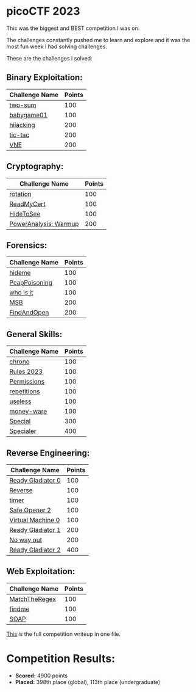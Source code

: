 # picoCTF 2023

This was the biggest and BEST competition I was on.

The challenges constantly pushed me to learn and explore and it was the most fun week I had solving challenges.

These are the challenges I solved:

## Binary Exploitation:

| Challenge Name          | Points
| --------------          | ------
| [two-sum](https://github.com/LeonGurin/picoCTF-2023/tree/main/Binary%20Exploitation/two-sum) | 100
| [babygame01](https://github.com/LeonGurin/picoCTF-2023/tree/main/Binary%20Exploitation/babygame01) | 100
| [hijacking](https://github.com/LeonGurin/picoCTF-2023/tree/main/Binary%20Exploitation/hijacking) | 200
| [tic-tac](https://github.com/LeonGurin/picoCTF-2023/tree/main/Binary%20Exploitation/tic-tac) | 200
| [VNE](https://github.com/LeonGurin/picoCTF-2023/tree/main/Binary%20Exploitation/VNE) | 200


## Cryptography:

| Challenge Name          | Points
| --------------          | ------
| [rotation](https://github.com/LeonGurin/picoCTF-2023/tree/main/Cryptography/rotation) | 100
| [ReadMyCert](https://github.com/LeonGurin/picoCTF-2023/tree/main/Cryptography/ReadMyCert) | 100
| [HideToSee](https://github.com/LeonGurin/picoCTF-2023/tree/main/Cryptography/HideToSee) | 100
| [PowerAnalysis: Warmup](https://github.com/LeonGurin/picoCTF-2023/tree/main/Cryptography/PowerAnalysis:%20Warmup) | 200


## Forensics:

| Challenge Name          | Points
| --------------          | ------
| [hideme](https://github.com/LeonGurin/picoCTF-2023/tree/main/Forensics/hideme) | 100
| [PcapPoisoning](https://github.com/LeonGurin/picoCTF-2023/tree/main/Forensics/PcapPoisoning) | 100
| [who is it](https://github.com/LeonGurin/picoCTF-2023/tree/main/Forensics/who%20is%20it) | 100
| [MSB](https://github.com/LeonGurin/picoCTF-2023/tree/main/Forensics/MSB) | 200
| [FindAndOpen](https://github.com/LeonGurin/picoCTF-2023/tree/main/Forensics/FindAndOpen) | 200


## General Skills:

| Challenge Name          | Points
| --------------          | ------
| [chrono](https://github.com/LeonGurin/picoCTF-2023/tree/main/General%20Skills/chrono) | 100
| [Rules 2023](https://github.com/LeonGurin/picoCTF-2023/tree/main/General%20Skills/Rules%202023) | 100
| [Permissions](https://github.com/LeonGurin/picoCTF-2023/tree/main/General%20Skills/Permissions) | 100
| [repetitions](https://github.com/LeonGurin/picoCTF-2023/tree/main/General%20Skills/repetitions) | 100
| [useless](https://github.com/LeonGurin/picoCTF-2023/tree/main/General%20Skills/useless) | 100
| [money-ware](https://github.com/LeonGurin/picoCTF-2023/tree/main/General%20Skills/money-ware) | 100
| [Special](https://github.com/LeonGurin/picoCTF-2023/tree/main/General%20Skills/Special) | 300
| [Specialer](https://github.com/LeonGurin/picoCTF-2023/tree/main/General%20Skills/Specialer) | 400


## Reverse Engineering:

| Challenge Name          | Points
| --------------          | ------
| [Ready Gladiator 0](https://github.com/LeonGurin/picoCTF-2023/tree/main/Reverse%20Engineering/Ready%20Gladiator%200) | 100
| [Reverse](https://github.com/LeonGurin/picoCTF-2023/tree/main/Reverse%20Engineering/Reverse) | 100
| [timer](https://github.com/LeonGurin/picoCTF-2023/tree/main/Reverse%20Engineering/timer) | 100
| [Safe Opener 2](https://github.com/LeonGurin/picoCTF-2023/tree/main/Reverse%20Engineering/Safe%20Opener%202) | 100
| [Virtual Machine 0](https://github.com/LeonGurin/picoCTF-2023/tree/main/Reverse%20Engineering/Virtual%20Machine%200) | 100
| [Ready Gladiator 1](https://github.com/LeonGurin/picoCTF-2023/tree/main/Reverse%20Engineering/Ready%20Gladiator%201) | 200
| [No way out](https://github.com/LeonGurin/picoCTF-2023/tree/main/Reverse%20Engineering/No%20way%20out) | 200
| [Ready Gladiator 2](https://github.com/LeonGurin/picoCTF-2023/tree/main/Reverse%20Engineering/Ready%20Gladiator%202) | 400


## Web Exploitation:

| Challenge Name          | Points
| --------------          | ------
| [MatchTheRegex](https://github.com/LeonGurin/picoCTF-2023/tree/main/Web%20Exploitation/MatchTheRegex) | 100
| [findme](https://github.com/LeonGurin/picoCTF-2023/tree/main/Web%20Exploitation/findme) | 100
| [SOAP](https://github.com/LeonGurin/picoCTF-2023/tree/main/Web%20Exploitation/SOAP) | 100

[This](https://github.com/LeonGurin/picoCTF-2023/tree/main/FullCompWriteup) is the full competition writeup in one file. 

# Competition Results:
* **Scored:** 4900  points
* **Placed:** 398th place (global), 113th place (undergraduate)

